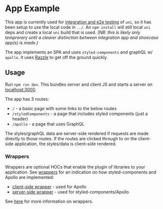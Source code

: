 # App Example

This app is currently used for [integration and e2e testing](https://github.com/jtart/uni/tree/master/cypress/integration) of `uni`, so it has been setup to use the local code in `../`.  An `npm install` will still local `uni` deps and create a local `uni` build that is used. _(NB: this is likely only temprorary until a clearer distinction between integration app and shoecase app(s) is made.)_

The app implements an SPA and uses `styled-components` and graphQL w/ `apollo`. It uses [Razzle](https://github.com/jaredpalmer/razzle/) to get off the ground quickly.

## Usage

Run `npm run dev`. This bundles server and client JS and starts a server on [localhost:3000](http://localhost:3000/).

The app has 3 routes:
- `/` - a basic page with some links to the below routes
- `/styledComponents` - a page that includes styled components (just a header)
- `/apollo` - a page that uses GraphQL

The styles/graphQL data are server-side rendered if requests are made directly to those routes. If the routes are clicked through to on the client-side application, the styles/data is client-side rendered.

### Wrappers
Wrappers are optional HOCs that enable the plugin of libraries to your application. See [wrappers](https://github.com/jtart/uni/tree/master/example/src/wrappers) for an indication on how styled-components and Apollo are implemented:
- [client-side wrapper](https://github.com/jtart/uni/blob/master/example/src/withClientWrapper.jsx) - used for Apollo
- [server-side wrapper](https://github.com/jtart/uni/blob/master/example/src/withWrapper.js) - used for styled-components/Apollo

See [here](https://github.com/jtart/uni/blob/master/README.md#wrappers) for more information on wrappers.
